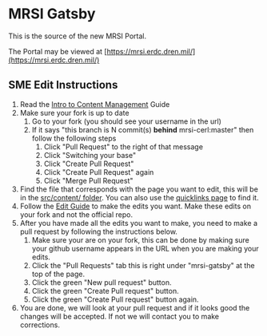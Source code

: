# MRSI Gatsby

This is the source of the new MRSI Portal.

The Portal may be viewed at [https://mrsi.erdc.dren.mil/](https://mrsi.erdc.dren.mil/)

## SME Edit Instructions

1. Read the [Intro to Content Management](./docs/content-management-docs/intro-to-content-managment.md) Guide
2. Make sure your fork is up to date
   1. Go to your fork (you should see your username in the url)
   2. If it says "this branch is N commit(s) **behind** mrsi-cerl:master" then follow the following steps
      1. Click "Pull Request" to the right of that message
      2. Click "Switching your base"
      3. Click "Create Pull Request"
      4. Click "Create Pull Request" again
      5. Click "Merge Pull Request"
3. Find the file that corresponds with the page you want to edit, this will be in the [src/content/ folder](./src/content/). You can also use the [quicklinks page](./docs/content-management-docs/page-md-quicklinks.md) to find it.
4. Follow the [Edit Guide](./docs/content-management-docs/edit-instructions.md) to make the edits you want. Make these edits on your fork and not the official repo.
5. After you have made all the edits you want to make, you need to make a pull request by following the instructions below.
   1. Make sure your are on your fork, this can be done by making sure your github username appears in the URL when you are making your edits.
   2. Click the "Pull Requests" tab this is right under "mrsi-gatsby" at the top of the page.
   3. Click the green "New pull request" button.
   4. Click the green "Create Pull request" button.
   5. Click the green "Create Pull request" button again.
6. You are done, we will look at your pull request and if it looks good the changes will be accepted. If not we will contact you to make corrections.
